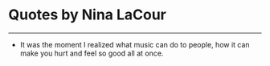 # Quotes by Nina LaCour

---

- It was the moment I realized what music can do to people, how it can make you hurt and feel so good all at once.
